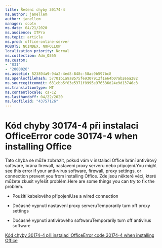 ```yaml
---
title: Řešení chyby 30174-4
ms.author: janellem
author: janellem
manager: scotv
ms.date: 04/21/2020
ms.audience: ITPro
ms.topic: article
ms.prod: office-online-server
ROBOTS: NOINDEX, NOFOLLOW
localization_priority: Normal
ms.collection: Adm_O365
ms.custom:
- "831"
- "2000020"
ms.assetid: 523894a9-94a2-4ed8-848c-58ac9b597bc8
ms.openlocfilehash: 57701b1a9a8575fe9307912f1e64b07ab2e6a282
ms.sourcegitcommit: 631cbb5f03e5371f0995e976536d24e9d13746c3
ms.translationtype: MT
ms.contentlocale: cs-CZ
ms.lasthandoff: 04/22/2020
ms.locfileid: "43757126"
---
```

# <a name="error-code-30174-4-when-installing-office"></a><span data-ttu-id="65420-102">Kód chyby 30174-4 při instalaci Office</span><span class="sxs-lookup"><span data-stu-id="65420-102">Error code 30174-4 when installing Office</span></span>

<span data-ttu-id="65420-103">Tato chyba se může zobrazit, pokud vám v instalaci Office brání antivirový software, brána firewall, nastavení proxy serveru nebo připojení.</span><span class="sxs-lookup"><span data-stu-id="65420-103">You might see this error if your anti-virus software, firewall, proxy settings, or connection prevent you from installing Office.</span></span> <span data-ttu-id="65420-104">Zde jsou některé věci, které můžete zkusit vyřešit problém.</span><span class="sxs-lookup"><span data-stu-id="65420-104">Here are some things you can try to fix the problem.</span></span>
  
- <span data-ttu-id="65420-105">Použití kabelového připojení</span><span class="sxs-lookup"><span data-stu-id="65420-105">Use a wired connection</span></span>

- <span data-ttu-id="65420-106">Dočasné vypnutí nastavení proxy serveru</span><span class="sxs-lookup"><span data-stu-id="65420-106">Temporarily turn off proxy settings</span></span>

- <span data-ttu-id="65420-107">Dočasné vypnutí antivirového softwaru</span><span class="sxs-lookup"><span data-stu-id="65420-107">Temporarily turn off antivirus software</span></span>

[<span data-ttu-id="65420-108">Kód chyby 30174-4 při instalaci Office</span><span class="sxs-lookup"><span data-stu-id="65420-108">Error code 30174-4 when installing Office</span></span>](https://support.office.com/article/5d5551db-266f-47b3-93fc-d51c2e8f4c0b?wt.mc_id=Alchemy_ClientDIA)
  
